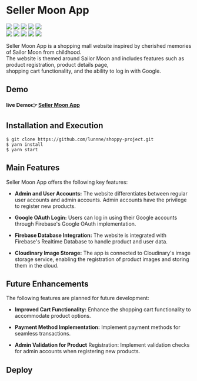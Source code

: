 # Seller Moon App
<img src="https://img.shields.io/badge/React-61DAFB?style=flat&logo=React&logoColor=white"/> <img src="https://img.shields.io/badge/tailwindcss-06B6D4?style=flat&logo=tailwindcss&logoColor=white"/> <img src="https://img.shields.io/badge/firebase-FFCA28?style=flat&logo=firebase&logoColor=white"/> <img src="https://img.shields.io/badge/reactrouter-CA4245?style=flat&logo=reactrouter&logoColor=white"/> <img src="https://img.shields.io/badge/reactquery-FF4154?style=flat&logo=reactquery&logoColor=white"/>    
<img src="https://img.shields.io/badge/reacthookform-EC5990?style=flat&logo=reacthookform&logoColor=white"/>
<img src="https://img.shields.io/badge/Cloudinary-003DAD?style=flat"/> <img src="https://img.shields.io/badge/Yarn-2C8EBB?style=flat&logo=Yarn&logoColor=white"/>
<img src="https://img.shields.io/badge/Github-181717?style=flat&logo=Github&logoColor=white"/>
<img src="https://img.shields.io/badge/Netlify-00C7B7?style=flat&logo=Netlify&logoColor=white"/>    

Seller Moon App is a shopping mall website inspired by cherished memories of Sailor Moon from childhood.    
The website is themed around Sailor Moon and includes features such as product registration, product details page,    
shopping cart functionality, and the ability to log in with Google.


## Demo
#### live Demo👉 [Seller Moon App](https://sellermoon.netlify.app/)

## Installation and Execution
<pre><code>$ git clone https://github.com/lunnne/shoppy-project.git
$ yarn install
$ yarn start
</code></pre>

## Main Features
Seller Moon App offers the following key features:

+ __Admin and User Accounts:__ The website differentiates between regular user accounts and admin accounts. Admin accounts have the privilege to register new products.

+ __Google OAuth Login:__ Users can log in using their Google accounts through Firebase's Google OAuth implementation.

+ __Firebase Database Integration:__ The website is integrated with Firebase's Realtime Database to handle product and user data.

+ __Cloudinary Image Storage:__ The app is connected to Cloudinary's image storage service, enabling the registration of product images and storing them in the cloud.

## Future Enhancements
The following features are planned for future development:

+ __Improved Cart Functionality:__ Enhance the shopping cart functionality to accommodate product options.

+ __Payment Method Implementation:__ Implement payment methods for seamless transactions.

+ __Admin Validation for Product__ Registration: Implement validation checks for admin accounts when registering new products.

## Deploy
  
